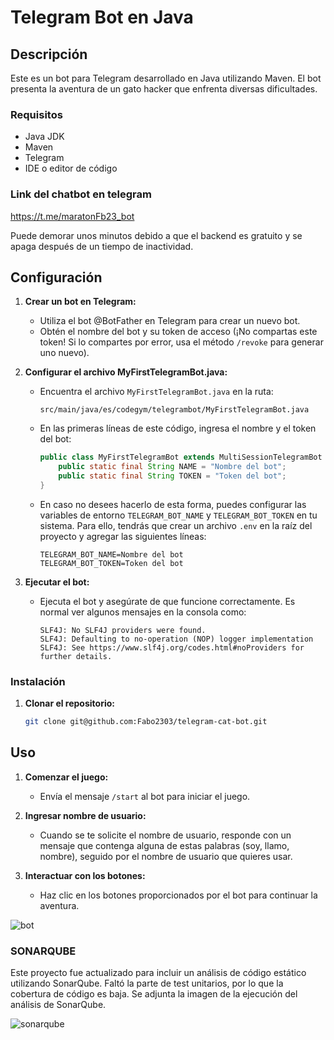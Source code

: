 # Telegram Bot en Java

## Descripción

Este es un bot para Telegram desarrollado en Java utilizando Maven. El bot presenta la aventura de un gato hacker que enfrenta diversas dificultades.

### Requisitos

- Java JDK
- Maven
- Telegram
- IDE o editor de código

### Link del chatbot en telegram

https://t.me/maratonFb23_bot

Puede demorar unos minutos debido a que el backend es gratuito y se apaga después de un tiempo de inactividad.

## Configuración

1. **Crear un bot en Telegram:**
    - Utiliza el bot @BotFather en Telegram para crear un nuevo bot.
    - Obtén el nombre del bot y su token de acceso (¡No compartas este token! Si lo compartes por error, usa el método `/revoke` para generar uno nuevo).

2. **Configurar el archivo MyFirstTelegramBot.java:**
    - Encuentra el archivo `MyFirstTelegramBot.java` en la ruta:
      ```
      src/main/java/es/codegym/telegrambot/MyFirstTelegramBot.java
      ```
    - En las primeras líneas de este código, ingresa el nombre y el token del bot:
      ```java
      public class MyFirstTelegramBot extends MultiSessionTelegramBot {
          public static final String NAME = "Nombre del bot";
          public static final String TOKEN = "Token del bot";
      }
      ```
    - En caso no desees hacerlo de esta forma, puedes configurar las variables de entorno `TELEGRAM_BOT_NAME` y `TELEGRAM_BOT_TOKEN` en tu sistema. Para ello, tendrás que crear un archivo `.env` en la raíz del proyecto y agregar las siguientes líneas:
      ```
      TELEGRAM_BOT_NAME=Nombre del bot
      TELEGRAM_BOT_TOKEN=Token del bot
      ```

3. **Ejecutar el bot:**
    - Ejecuta el bot y asegúrate de que funcione correctamente. Es normal ver algunos mensajes en la consola como:
      ```
      SLF4J: No SLF4J providers were found.
      SLF4J: Defaulting to no-operation (NOP) logger implementation
      SLF4J: See https://www.slf4j.org/codes.html#noProviders for further details.
      ```

### Instalación

1. **Clonar el repositorio:**
    ```bash
    git clone git@github.com:Fabo2303/telegram-cat-bot.git
    ```

## Uso

1. **Comenzar el juego:**
    - Envía el mensaje `/start` al bot para iniciar el juego.

2. **Ingresar nombre de usuario:**
    - Cuando se te solicite el nombre de usuario, responde con un mensaje que contenga alguna de estas palabras (soy, llamo, nombre), seguido por el nombre de usuario que quieres usar.

3. **Interactuar con los botones:**
    - Haz clic en los botones proporcionados por el bot para continuar la aventura.

![bot](https://github.com/Fabo2303/telegram-cat-bot/assets/115574987/609d24c8-d5e6-453d-8d15-059fd355c9f0)

### SONARQUBE

Este proyecto fue actualizado para incluir un análisis de código estático utilizando SonarQube.
Faltó la parte de test unitarios, por lo que la cobertura de código es baja.
Se adjunta la imagen de la ejecución del análisis de SonarQube.

![sonarqube](https://github.com/user-attachments/assets/a70ae783-9a89-4c88-968c-e880a31b3ee5)